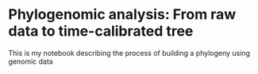 # Phylogenomic analysis: From raw data to time-calibrated tree

This is my notebook describing the process of building a phylogeny using genomic data
